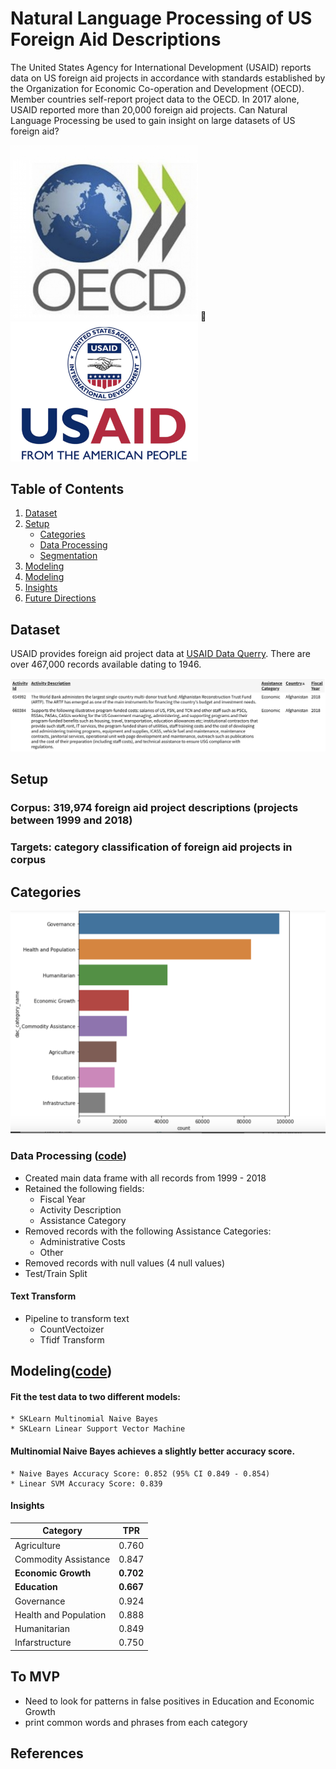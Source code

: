 # Natural Language Processing of US Foreign Aid Descriptions

The United States Agency for International Development (USAID) reports data on US foreign aid projects in accordance with standards established by the Organization for Economic Co-operation and Development (OECD). Member countries self-report project data to the OECD.  In 2017 alone, USAID reported more than 20,000 foreign aid projects. Can Natural Language Processing be used to gain insight on large datasets of US foreign aid? 

<img alt="OECD logo" src="images/oecd_seal.png" width='300'>  <img alt="USAID logo" src="images/usaid_seal.png" width='300'>  


## Table of Contents
1. [Dataset](#dataset)
2. [Setup](setup)
    * [Categories](#categories)
    * [Data Processing](#data-processing)
    * [Segmentation](#segmentation)
3. [Modeling](#modeling)
4. [Modeling](#modeling)
5. [Insights](#insights)    
6. [Future Directions](#future-directions)

## Dataset

USAID provides foreign aid project data at [USAID Data Querry](https://explorer.usaid.gov/query). There are over 467,000 records available dating to 1946.  

<img alt="OECD logo" src="images/data.png" width='700'> 


## Setup

### Corpus: 319,974 foreign aid project descriptions (projects between 1999 and 2018)
### Targets: category classification of foreign aid projects in corpus

## Categories

<img alt="Category Counts Plot" src="images/category_counts_plot.png" width='600'>

### Data Processing ([code](https://github.com/dslachar/capstone_2))

* Created main data frame with all records from 1999 - 2018
* Retained the following fields:
	* Fiscal Year
	* Activity Description
	* Assistance Category 	
* Removed records with the following Assistance Categories: 
	* Administrative Costs 	
	* Other 
* Removed records with null values (4 null values)
*  Test/Train Split

#### Text Transform

* Pipeline to transform text
	* CountVectoizer
	* Tfidf Transform 	 	 




## Modeling([code](https://github.com/dslachar/capstone_2))

#### Fit the test data to two different models:
	
	* SKLearn Multinomial Naive Bayes
	* SKLearn Linear Support Vector Machine

#### Multinomial Naive Bayes achieves a slightly better accuracy score.

	* Naive Bayes Accuracy Score: 0.852 (95% CI 0.849 - 0.854)
	* Linear SVM Accuracy Score: 0.839

#### Insights

| Category | TPR |
| ------- | -----|
|Agriculture| 0.760 |
|Commodity Assistance| 0.847|
|**Economic Growth**| **0.702** |
|**Education**| **0.667** |
|Governance| 0.924 |
|Health and Population| 0.888 |
|Humanitarian| 0.849 |
|Infarstructure| 0.750 |


## To MVP

* Need to look for patterns in false positives in Education and Economic Growth
* print common words and phrases from each category


## References

   